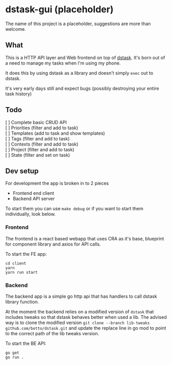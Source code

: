 # dstask-gui (placeholder)

The name of this project is a placeholder, suggestions are more than welcome.  

## What

This is a HTTP API layer and Web frontend on top of [dstask](https://github.com/naggie/dstask/). It's born out of a need to manage my tasks when I'm using my phone.  

It does this by using dstask as a library and doesn't simply `exec` out to dstask.  

It's very early days still and expect bugs (possibly destroying your entire task history)

## Todo

[ ] Complete basic CRUD API  
[ ] Priorities (filter and add to task)  
[ ] Templates (add to task and show templates)  
[ ] Tags (filter and add to task)  
[ ] Contexts (filter and add to task)  
[ ] Project (filter and add to task)  
[ ] State (filter and set on task)  

## Dev setup

For development the app is broken in to 2 pieces

- Frontend end client
- Backend API server

To start them you can use `make debug` or if you want to start them individually, look below.

### Frontend

The frontend is a react based webapp that uses CRA as it's base, blueprint for component library and axios for API calls.

To start the FE app:

```shell
cd client
yarn
yarn run start
```

### Backend

The backend app is a simple go http api that has handlers to call dstask library function.

At the moment the backend relies on a modified version of `dstask` that includes tweaks so that dstask behaves better when used a lib.
The advised way is to clone the modified version `git clone --branch lib-tweaks github.com/botto/dstask.git` and update the replace line in go mod to point to the correct path of the lib tweaks version.

To start the BE API:

```shell
go get
go run .
```
